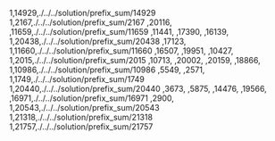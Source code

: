 1,14929,./../../solution/prefix_sum/14929
1,2167,./../../solution/prefix_sum/2167
,20116,
,11659,./../../solution/prefix_sum/11659
,11441,
,17390,
,16139,
1,20438,./../../solution/prefix_sum/20438
,17123,
1,11660,./../../solution/prefix_sum/11660
,16507,
,19951,
,10427,
1,2015,./../../solution/prefix_sum/2015
,10713,
,20002,
,20159,
,18866,
1,10986,./../../solution/prefix_sum/10986
,5549,
,2571,
1,1749,./../../solution/prefix_sum/1749
1,20440,./../../solution/prefix_sum/20440
,3673,
,5875,
,14476,
,19566,
,16971,./../../solution/prefix_sum/16971
,2900,
1,20543,./../../solution/prefix_sum/20543
1,21318,./../../solution/prefix_sum/21318
1,21757,./../../solution/prefix_sum/21757
